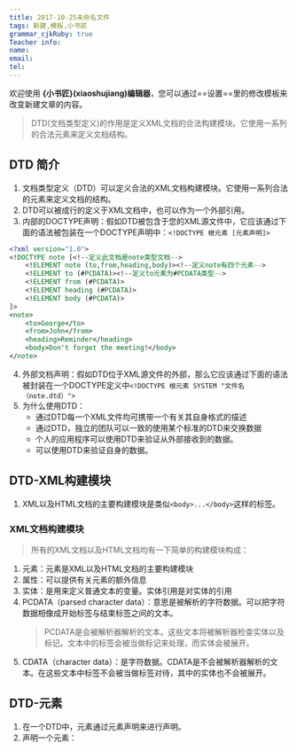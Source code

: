 ```yaml
---
title: 2017-10-25未命名文件 
tags: 新建,模板,小书匠
grammar_cjkRuby: true
Teacher info:
name:
email:
tel:
---
```



欢迎使用 **{小书匠}(xiaoshujiang)编辑器**，您可以通过==设置==里的修改模板来改变新建文章的内容。
> DTD(文档类型定义)的作用是定义XML文档的合法构建模块。它使用一系列的合法元素来定义文档结构。

## DTD 简介
1. 文档类型定义（DTD）可以定义合法的XML文档构建模块。它使用一系列合法的元素来定义文档的结构。
2. DTD可以被成行的定义于XML文档中，也可以作为一个外部引用。
3. 内部的DOCTYPE声明：假如DTD被包含于您的XML源文件中，它应该通过下面的语法被包装在一个DOCTYPE声明中：`<!DOCTYPE 根元素 [元素声明]>`

``` xml
<?xml version="1.0">
<!DOCTYPE note [<!--定义此文档是note类型文档-->
	<!ELEMENT note (to,from,heading,body)><!--定义note有四个元素-->
	<!ELEMENT to (#PCDATA)><!--定义to元素为#PCDATA类型-->
	<!ELEMENT from (#PCDATA)>
	<!ELEMENT heading (#PCDATA)>
	<!ELEMENT body (#PCDATA)>
]>
<note>
	<to>George</to>
	<from>John</from>
	<heading>Reminder</heading>
	<body>Don't forget the meeting!</body>
</note>
```
4. 外部文档声明：假如DTD位于XML源文件的外部，那么它应该通过下面的语法被封装在一个DOCTYPE定义中`<!DOCTYPE 根元素 SYSTEM "文件名（note.dtd）">`
5. 为什么使用DTD：
	* 通过DTD每一个XML文件均可携带一个有关其自身格式的描述
	* 通过DTD，独立的团队可以一致的使用某个标准的DTD来交换数据
	* 个人的应用程序可以使用DTD来验证从外部接收到的数据。
	* 可以使用DTD来验证自身的数据。

## DTD-XML构建模块
1. XML以及HTML文档的主要构建模块是类似`<body>...</body>`这样的标签。
### XML文档构建模块
> 所有的XML文档以及HTML文档均有一下简单的构建模块构成：

1. 元素：元素是XML以及HTML文档的主要构建模块
2. 属性：可以提供有关元素的额外信息
3. 实体：是用来定义普通文本的变量。实体引用是对实体的引用
4. PCDATA（parsed character data）：意思是被解析的字符数据。可以把字符数据相像成开始标签与结束标签之间的文本。
	> PCDATA是会被解析器解析的文本。这些文本将被解析器检查实体以及标记。文本中的标签会被当做标记来处理，而实体会被展开。
5. CDATA（character data）：是字符数据。CDATA是不会被解析器解析的文本。在这些文本中标签不会被当做标签对待，其中的实体也不会被展开。

## DTD-元素
1. 在一个DTD中，元素通过元素声明来进行声明。
2. 声明一个元素：